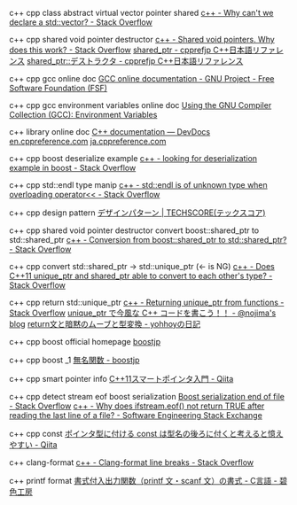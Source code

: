 c++ cpp class abstract virtual vector pointer shared
[c\+\+ \- Why can't we declare a std::vector<AbstractClass>? \- Stack Overflow]( https://stackoverflow.com/questions/2160920/why-cant-we-declare-a-stdvectorabstractclass )

c++ cpp shared void pointer destructor
[c\+\+ \- Shared void pointers\. Why does this work? \- Stack Overflow]( https://stackoverflow.com/questions/4807286/shared-void-pointers-why-does-this-work )
[shared\_ptr \- cpprefjp C\+\+日本語リファレンス]( https://cpprefjp.github.io/reference/memory/shared_ptr.html )
[shared\_ptr::デストラクタ \- cpprefjp C\+\+日本語リファレンス]( https://cpprefjp.github.io/reference/memory/shared_ptr/op_destructor.html )

c++ cpp gcc online doc
[GCC online documentation \- GNU Project \- Free Software Foundation \(FSF\)]( https://gcc.gnu.org/onlinedocs/ )

c++ cpp gcc environment variables online doc
[Using the GNU Compiler Collection \(GCC\): Environment Variables]( https://gcc.gnu.org/onlinedocs/gcc-5.5.0/gcc/Environment-Variables.html#Environment-Variables )

c++ library online doc
[C\+\+ documentation — DevDocs]( http://devdocs.io/cpp/ )
[en\.cppreference\.com]( https://en.cppreference.com/w/ )
[ja\.cppreference\.com]( https://ja.cppreference.com/w/ )

c++ cpp boost deserialize example
[c\+\+ \- looking for deserialization example in boost \- Stack Overflow]( https://stackoverflow.com/questions/23022881/looking-for-deserialization-example-in-boost )

c++ cpp std::endl type manip
[c\+\+ \- std::endl is of unknown type when overloading operator<< \- Stack Overflow]( https://stackoverflow.com/questions/1134388/stdendl-is-of-unknown-type-when-overloading-operator )

c++ cpp design pattern
[デザインパターン \| TECHSCORE\(テックスコア\)]( http://www.techscore.com/tech/DesignPattern/index.html/ )

c++ cpp shared void pointer destructor convert boost::shared_ptr to std::shared_ptr
[c\+\+ \- Conversion from boost::shared\_ptr to std::shared\_ptr? \- Stack Overflow]( https://stackoverflow.com/questions/6326757/conversion-from-boostshared-ptr-to-stdshared-ptr )

c++ cpp convert std::shared_ptr -> std::unique_ptr (<- is NG)
[c\+\+ \- Does C\+\+11 unique\_ptr and shared\_ptr able to convert to each other's type? \- Stack Overflow]( https://stackoverflow.com/questions/37884728/does-c11-unique-ptr-and-shared-ptr-able-to-convert-to-each-others-type )

c++ cpp return std::unique_ptr
[c\+\+ \- Returning unique\_ptr from functions \- Stack Overflow]( https://stackoverflow.com/questions/4316727/returning-unique-ptr-from-functions )
[unique\_ptr で今風な C\+\+ コードを書こう！！ \- @nojima's blog]( https://nojima.hatenablog.com/entry/2014/12/10/014131 )
[return文と暗黙のムーブと型変換 \- yohhoyの日記]( http://d.hatena.ne.jp/yohhoy/20161016/p1 )

c++ cpp boost official homepage
[boostjp]( https://boostjp.github.io/ )

c++ cpp boost _1
[無名関数 \- boostjp]( https://boostjp.github.io/tips/lambda.html )

c++ cpp smart pointer info
[C\+\+11スマートポインタ入門 \- Qiita]( https://qiita.com/hmito/items/db3b14917120b285112f )

c++ cpp detect stream eof boost serialization
[Boost serialization end of file \- Stack Overflow]( https://stackoverflow.com/questions/6665742/boost-serialization-end-of-file )
[c\+\+ \- Why does ifstream\.eof\(\) not return TRUE after reading the last line of a file? \- Software Engineering Stack Exchange]( https://softwareengineering.stackexchange.com/questions/318081/why-does-ifstream-eof-not-return-true-after-reading-the-last-line-of-a-file )

c++ cpp const
[ポインタ型に付ける const は型名の後ろに付くと考えると憶えやすい \- Qiita]( https://qiita.com/yuki12/items/06c85af2735ddefd5666 )

c++ clang-format
[c\+\+ \- Clang\-format line breaks \- Stack Overflow]( https://stackoverflow.com/questions/33656800/clang-format-line-breaks )

c++ printf format
[書式付入出力関数（printf 文・scanf 文）の書式 \- C言語 \- 碧色工房]( https://www.mm2d.net/main/legacy/c/c-01.html )
